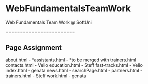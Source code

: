 WebFundamentalsTeamWork
========================

Web Fundamentals Team Work @ SoftUni

========================

Page Assignment
---------------
about.html - 
*assistants.html - *to be merged with trainers.html
contacts.html - Velio
education.html - Steff
fast-tracks.html - Velio
index.html - genata
news.html - 
searchPage.html - 
partners.html - 
trainers.html - Steff
work.html - genata